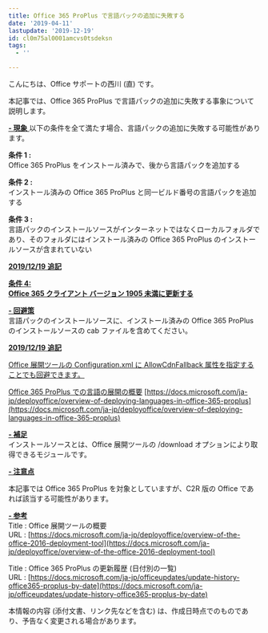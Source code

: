 ```yaml
---
title: Office 365 ProPlus で言語パックの追加に失敗する
date: '2019-04-11'
lastupdate: '2019-12-19'
id: cl0m75al0001amcvs0tsdeksn
tags:
  - ''

---
```


こんにちは、Office サポートの西川 (直) です。  
  
本記事では、Office 365 ProPlus で言語パックの追加に失敗する事象について説明します。  
  
<u>**\- 現象**  </u>
以下の条件を全て満たす場合、言語パックの追加に失敗する可能性があります。  
  
**条件 1 :**  
Office 365 ProPlus をインストール済みで、後から言語パックを追加する  
  
**条件 2 :**  
インストール済みの Office 365 ProPlus と同一ビルド番号の言語パックを追加する  
  
**条件 3 :**  
言語パックのインストールソースがインターネットではなくローカルフォルダであり、そのフォルダにはインストール済みの Office 365 ProPlus のインストールソースが含まれていない  
  
<u>**2019/12/19** **追記**</u>

<u>**条件 4:**</u>  
<u>**Office 365 クライアント バージョン 1905 未満に更新する**</u>

  
<u>**\- 回避策**</u>  
言語パックのインストールソースに、インストール済みの Office 365 ProPlus のインストールソースの cab ファイルを含めてください。

<u>**2019/12/19** **追記**</u>

<u>Office 展開ツールの Configuration.xml に AllowCdnFallback 属性を指定することでも回避できます。</u>

<u>Office 365 ProPlus での言語の展開の概要</u>
[https://docs.microsoft.com/ja-jp/deployoffice/overview-of-deploying-languages-in-office-365-proplus](https://docs.microsoft.com/ja-jp/deployoffice/overview-of-deploying-languages-in-office-365-proplus)

<u>**\- 補足**</u>  
インストールソースとは、Office 展開ツールの /download オプションにより取得できるモジュールです。

<u>**\- 注意点**</u>

本記事では Office 365 ProPlus を対象としていますが、C2R 版の Office であれば該当する可能性があります。

  
<u>**\- 参考**</u>  
Title : Office 展開ツールの概要  
URL : [https://docs.microsoft.com/ja-jp/deployoffice/overview-of-the-office-2016-deployment-tool](https://docs.microsoft.com/ja-jp/deployoffice/overview-of-the-office-2016-deployment-tool)  
  
Title : Office 365 ProPlus の更新履歴 (日付別の一覧)  
URL : [https://docs.microsoft.com/ja-jp/officeupdates/update-history-office365-proplus-by-date](https://docs.microsoft.com/ja-jp/officeupdates/update-history-office365-proplus-by-date)  

本情報の内容 (添付文書、リンク先などを含む) は、作成日時点でのものであり、予告なく変更される場合があります。